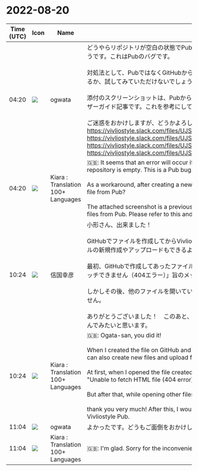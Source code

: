 # 2022-08-20

|Time (UTC)|Icon|Name|Message|
|---|---|---|---|
|04:20|![](https://avatars.slack-edge.com/2019-11-22/845042642576_070441337abaca9fb7b3_72.png)|ogwata|どうやらリポジトリが空白の状態でPubからファイルやフォルダーを作ろうとすると、エラーになるようです。これはPubのバグです。<br><br>対処法として、PubではなくGitHubからファイルを新規作成した後、Pubからそのファイルを編集できるか、試してみていただけないでしょうか。<br><br>添付のスクリーンショットは、Pubからファイル操作ができるようになったので削除した、以前のユーザーガイド記事です。これを参考にして試してみてください。<br><br>ご迷惑をおかけしますが、どうかよろしくお願いいたします。<br>https://vivliostyle.slack.com/files/UJS3RCS86/F03U0PL30R5/192.168.68.110_3000___1_.png<br>https://vivliostyle.slack.com/files/UJS3RCS86/F03U0PL536K/192.168.68.110_3000___2_.png<br>https://vivliostyle.slack.com/files/UJS3RCS86/F03UCBW7NQM/192.168.68.110_3000___3_.png<br>https://vivliostyle.slack.com/files/UJS3RCS86/F03V51Y9USC/192.168.68.110_3000___4_.png|
|04:20|![](https://avatars.slack-edge.com/2021-08-02/2324149410423_2aa7423c4133ecb9f168_72.png)|Kiara : Translation 100+ Languages|🇬🇧: It seems that an error will occur if you try to create a file or folder from Pub while the repository is empty. This is a Pub bug.<br><br>As a workaround, after creating a new file from GitHub instead of Pub, could you try editing that file from Pub?<br><br>The attached screenshot is a previous user guide article that I deleted because I can now operate files from Pub. Please refer to this and try it.|
|10:24|![](https://avatars.slack-edge.com/2022-08-21/3992344751120_5c9be0c9169540de7e40_72.jpg)|信国幸彦|小形さん、出来ました！<br><br>GitHubでファイルを作成してからVivliostyle Pub を開くと、そのファイルが表示されました。ファイルの新規作成やアップロードもできるようになっていました。<br><br>最初、GitHubで作成してあったファイルを開いたところ、プレビューペインに「HTMLファイルをフェッチできません（404エラー）」旨のメッセージが表示され、プレビューできませんでした。<br><br>しかしその後、他のファイルを開いているうちにプレビューも表示され、それからはエラーは出ていません。<br><br>ありがとうございました！　このあと、GitHubについてももっと知って、Vivliostyle Pubでいろいろ遊んでみたいと思います。|
|10:24|![](https://avatars.slack-edge.com/2021-08-02/2324149410423_2aa7423c4133ecb9f168_72.png)|Kiara : Translation 100+ Languages|🇬🇧: Ogata-san, you did it!<br><br>When I created the file on GitHub and then opened Vivliostyle Pub, the file was displayed. You can also create new files and upload files.<br><br>At first, when I opened the file created on GitHub, the preview pane displayed a message saying "Unable to fetch HTML file (404 error)" and I could not preview it.<br><br>But after that, while opening other files, I also got a preview and no errors since.<br><br>thank you very much! After this, I would like to learn more about GitHub and play around with Vivliostyle Pub.|
|11:04|![](https://avatars.slack-edge.com/2019-11-22/845042642576_070441337abaca9fb7b3_72.png)|ogwata|よかったです。どうもご面倒をおかけしました。お楽しみください！|
|11:04|![](https://avatars.slack-edge.com/2021-08-02/2324149410423_2aa7423c4133ecb9f168_72.png)|Kiara : Translation 100+ Languages|🇬🇧: I'm glad. Sorry for the inconvenience. Please enjoy!|
